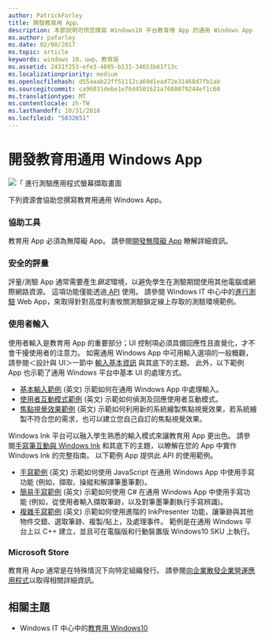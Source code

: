 ```yaml
---
author: PatrickFarley
title: 開發教育用 App。
description: 本節說明可供您撰寫 Windows10 平台教育用 App 的通用 Windows App 資源。
ms.author: pafarley
ms.date: 02/08/2017
ms.topic: article
keywords: windows 10，uwp，教育版
ms.assetid: 2431f253-efe3-4895-b131-34653b61f13c
ms.localizationpriority: medium
ms.openlocfilehash: d55aaab22ff51112ca69d1ead72e31468d7fb1ab
ms.sourcegitcommit: ca96031debe1e76d4501621a7680079244ef1c60
ms.translationtype: MT
ms.contentlocale: zh-TW
ms.lasthandoff: 10/31/2018
ms.locfileid: "5832651"
---
```

# <a name="develop-universal-windows-apps-for-education"></a>開發教育用通用 Windows App
![「 進行測驗應用程式螢幕擷取畫面](images/take-a-test-screen-small.png)

下列資源會協助您撰寫教育用通用 Windows App。

### <a name="accessibility"></a>協助工具
教育用 App 必須為無障礙 App。 請參閱[開發無障礙 App](https://developer.microsoft.com/windows/accessible-apps) 瞭解詳細資訊。


### <a name="secure-assessments"></a>安全的評量
評量/測驗 App 通常需要產生*鎖定*環境，以避免學生在測驗期間使用其他電腦或網際網路資源。 這項功能僅能透過[ API](take-a-test-api.md) 使用。 請參閱 Windows IT 中心中的[進行測驗](https://technet.microsoft.com/edu/windows/take-tests-in-windows-10) Web App，來取得針對高度利害攸關測驗鎖定線上存取的測驗環境範例。

### <a name="user-input"></a>使用者輸入
使用者輸入是教育用 App 的重要部分；UI 控制項必須具備回應性且直覺化，才不會干擾使用者的注意力。 如需通用 Windows App 中可用輸入選項的一般概觀，請參閱＜設計與 UI＞一節中 [輸入基本資訊](https://docs.microsoft.com/windows/uwp/design/input/input-primer) 與其底下的主題。 此外，以下範例 App 也示範了通用 Windows 平台中基本 UI 的處理方式。
- [基本輸入範例](https://github.com/Microsoft/Windows-universal-samples/tree/master/Samples/BasicInput) (英文) 示範如何在通用 Windows App 中處理輸入。
- [使用者互動模式範例](https://github.com/Microsoft/Windows-universal-samples/tree/master/Samples/UserInteractionMode) (英文) 示範如何偵測及回應使用者互動模式。
- [焦點視覺效果範例](https://github.com/Microsoft/Windows-universal-samples/tree/master/Samples/XamlFocusVisuals) (英文) 示範如何利用新的系統繪製焦點視覺效果，若系統繪製不符合您的需求，也可以建立您自己自訂的焦點視覺效果。

Windows Ink 平台可以融入學生熟悉的輸入模式來讓教育用 App 更出色。 請參閱[手寫筆互動與 Windows Ink](https://docs.microsoft.com/windows/uwp/design/input/pen-and-stylus-interactions) 和其底下的主題，以瞭解在您的 App 中實作 Windows Ink 的完整指南。 以下範例 App 提供此 API 的使用範例。
- [手寫範例](https://github.com/Microsoft/Windows-universal-samples/tree/master/Samples/Ink) (英文) 示範如何使用 JavaScript 在通用 Windows App 中使用手寫功能 (例如，擷取、操縱和解譯筆墨筆劃)。
- [簡易手寫範例](https://github.com/Microsoft/Windows-universal-samples/tree/master/Samples/SimpleInk) (英文) 示範如何使用 C# 在通用 Windows App 中使用手寫功能 (例如，從使用者輸入擷取筆跡，以及對筆墨筆劃執行手寫辨識)。
- [複雜手寫範例](https://github.com/Microsoft/Windows-universal-samples/tree/master/Samples/ComplexInk) (英文) 示範如何使用進階的 InkPresenter 功能，讓筆跡與其他物件交錯、選取筆跡、複製/貼上，及處理事件。 範例是在通用 Windows 平台上以 C++ 建立，並且可在電腦版和行動裝置版 Windows10 SKU 上執行。


### <a name="microsoft-store"></a>Microsoft Store
教育用 App 通常是在特殊情況下向特定組織發行。 請參閱[向企業散發企業營運應用程式](https://msdn.microsoft.com/windows/uwp/publish/distribute-lob-apps-to-enterprises)以取得相關詳細資訊。

## <a name="related-topics"></a>相關主題
- Windows IT 中心中的[教育用 Windows10](https://technet.microsoft.com/edu/windows/index)
